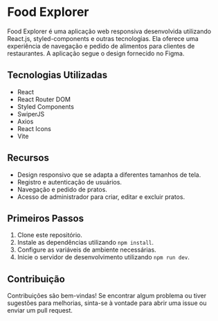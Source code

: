 # Food Explorer

Food Explorer é uma aplicação web responsiva desenvolvida utilizando React.js, styled-components e outras tecnologias. Ela oferece uma experiência de navegação e pedido de alimentos para clientes de restaurantes. A aplicação segue o design fornecido no Figma.

## Tecnologias Utilizadas

- React
- React Router DOM
- Styled Components
- SwiperJS
- Axios
- React Icons
- Vite

## Recursos

- Design responsivo que se adapta a diferentes tamanhos de tela.
- Registro e autenticação de usuários.
- Navegação e pedido de pratos.
- Acesso de administrador para criar, editar e excluir pratos.

## Primeiros Passos

1. Clone este repositório.
2. Instale as dependências utilizando `npm install`.
3. Configure as variáveis de ambiente necessárias.
4. Inicie o servidor de desenvolvimento utilizando `npm run dev`.

## Contribuição

Contribuições são bem-vindas! Se encontrar algum problema ou tiver sugestões para melhorias, sinta-se à vontade para abrir uma issue ou enviar um pull request.


